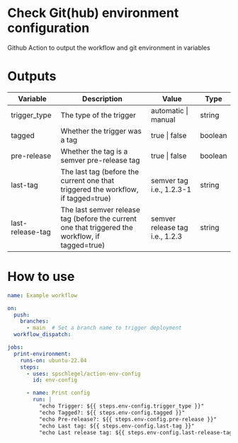 # Check Git(hub) environment configuration

Github Action to output the workflow and git environment in variables

# Outputs

| Variable         | Description                                                                                      | Value                          | Type    |
| ---------------- | ------------------------------------------------------------------------------------------------ | ------------------------------ | ------- |
| trigger_type     | The type of the trigger                                                                          | automatic \| manual            | string  |
| tagged           | Whether the trigger was a tag                                                                    | true \| false                  | boolean |
| pre-release      | Whether the tag is a semver pre-release tag                                                      | true \| false                  | boolean |
| last-tag         | The last tag (before the current one that triggered the workflow, if tagged=true)                | semver tag i.e., 1.2.3-1       | string  |
| last-release-tag | The last semver release tag (before the current one that triggered the workflow, if tagged=true) | semver release tag i.e., 1.2.3 | string  |

# How to use

```yaml
name: Example workflow

on:
  push:
    branches:
      - main  # Set a branch name to trigger deployment
  workflow_dispatch:

jobs:
  print-environment:
    runs-on: ubuntu-22.04
    steps:
      - uses: spschlegel/action-env-config
        id: env-config

      - name: Print config
        run: |
	      "echo Trigger: ${{ steps.env-config.trigger_type }}"
	      "echo Tagged?: ${{ steps.env-config.tagged }}"
	      "echo Pre-release?: ${{ steps.env-config.pre-release }}"
	      "echo Last tag: ${{ steps.env-config.last-tag }}"
	      "echo Last release tag: ${{ steps.env-config.last-release-tag }}"
```
